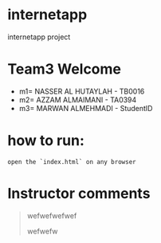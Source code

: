# internetapp
internetapp project
# Team3 Welcome
* m1= NASSER AL HUTAYLAH - TB0016
* m2= AZZAM ALMAIMANI - TA0394
* m3= MARWAN ALMEHMADI - StudentID

# 

# how to run:
```
open the `index.html` on any browser
```

# Instructor comments
>wefwefwefwef 
>
>wefwefw
